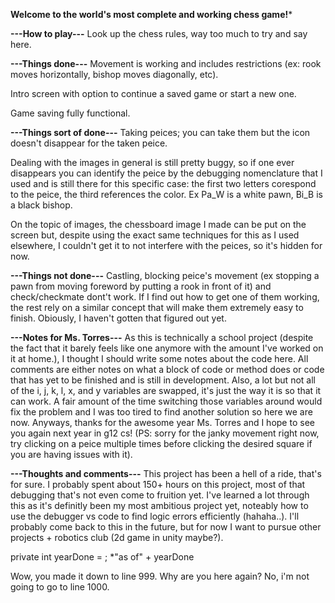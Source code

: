 **Welcome to the world's most complete and working chess game!***


**---How to play---**
Look up the chess rules, way too much to try and say here.


**---Things done---**
Movement is working and includes restrictions (ex: rook moves horizontally, bishop moves diagonally, etc).

Intro screen with option to continue a saved game or start a new one.

Game saving fully functional.


**---Things sort of done---**
Taking peices; you can take them but the icon doesn't disappear for the taken peice.

Dealing with the images in general is still pretty buggy, so if one ever disappears
you can identify the peice by the debugging nomenclature that I used and is still there
for this specific case: the first two letters corespond to the peice, the third references the color.
Ex Pa_W is a white pawn, Bi_B is a black bishop.

On the topic of images, the chessboard image I made can be put on the screen but, despite using the exact same techniques for this as I used elsewhere, I couldn't get it to not interfere with the peices, so it's hidden for now. 


**---Things not done---**
Castling, blocking peice's movement (ex stopping a pawn from moving foreword by putting a rook in front of it) and check/checkmate dont't work. If I find out how to get one of them working, the rest rely on a similar concept that will make them extremely easy to finish. Obiously, I haven't gotten that figured out yet.


**---Notes for Ms. Torres---**
As this is technically a school project (despite the fact that it barely feels like one anymore with the amount I've worked on it at home.), I thought I should write some notes about the code here. All comments are either notes on what a block of code or method does or code that has yet to be finished and is still in development. Also, a lot but not all of the i, j, k, l, x, and y variables are swapped, it's just the way it is so that it can work. A fair amount of the time switching those variables around would fix the problem and I was too tired to find another solution so here we are now. Anyways, thanks for the awesome year Ms. Torres and I hope to see you again next year in g12 cs!
(PS: sorry for the janky movement right now, try clicking on a peice multiple times before clicking the desired square if you are having issues with it).


**---Thoughts and comments---**
This project has been a hell of a ride, that's for sure. I probably spent about 150+ hours on this project, most of that debugging that's not even come to fruition yet. I've learned a lot through this as it's definitly been my most ambitious project yet, noteably how to use the debugger vs code to find logic errors efficiently (hahaha..). I'll probably come back to this in the future, but for now I want to pursue other projects + robotics club (2d game in unity maybe?).












private int yearDone = ;
*"as of" + yearDone




















































































































































































































































































































































































































































































































































































































































































































































































































































































































































































Wow, you made it down to line 999. Why are you here again?                      No, i'm not going to go to line 1000.